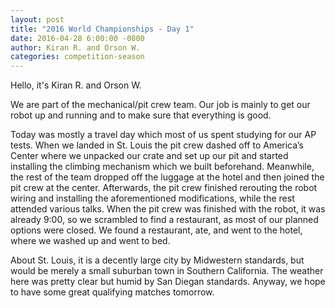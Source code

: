 ```yaml
---
layout: post
title: "2016 World Championships - Day 1"
date: 2016-04-28 6:00:00 -0800
author: Kiran R. and Orson W.
categories: competition-season
---
```


Hello, it's Kiran R. and Orson W.

We are part of the mechanical/pit crew team. Our job is mainly to get our robot up and running and to make sure that everything is good.

Today was mostly a travel day which most of us spent studying for our AP tests. When we landed in St. Louis the pit crew dashed off to America’s Center where we unpacked our crate and set up our pit and started installing the climbing mechanism which we built beforehand. Meanwhile, the rest of the team dropped off the luggage at the hotel and then joined the pit crew at the center. Afterwards, the pit crew finished rerouting the robot wiring and installing the aforementioned modifications, while the rest attended various talks. When the pit crew was finished with the robot, it was already 9:00, so we scrambled to find a restaurant, as most of our planned options were closed. We found a restaurant, ate, and went to the hotel, where we washed up and went to bed.

About St. Louis, it is a decently large city by Midwestern standards, but would be merely a small suburban town in Southern California. The weather here was pretty clear but humid by San Diegan standards. Anyway, we hope to have some great qualifying matches tomorrow.
